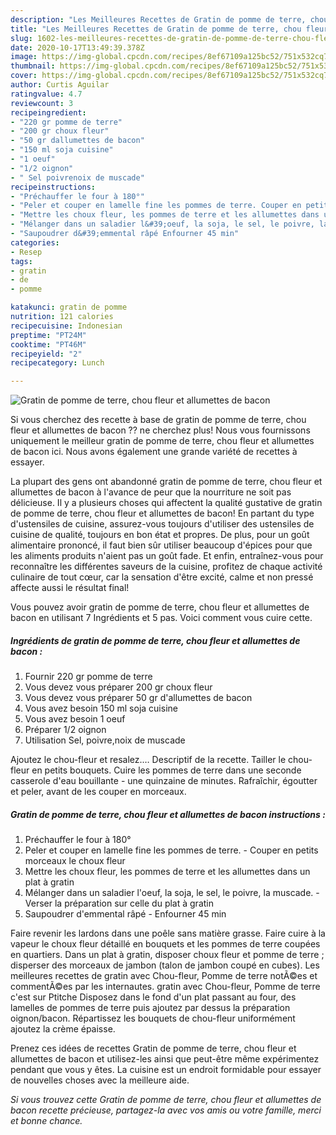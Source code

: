 ```yaml
---
description: "Les Meilleures Recettes de Gratin de pomme de terre, chou fleur et allumettes de bacon"
title: "Les Meilleures Recettes de Gratin de pomme de terre, chou fleur et allumettes de bacon"
slug: 1602-les-meilleures-recettes-de-gratin-de-pomme-de-terre-chou-fleur-et-allumettes-de-bacon
date: 2020-10-17T13:49:39.378Z
image: https://img-global.cpcdn.com/recipes/8ef67109a125bc52/751x532cq70/gratin-de-pomme-de-terre-chou-fleur-et-allumettes-de-bacon-photo-principale-de-la-recette.jpg
thumbnail: https://img-global.cpcdn.com/recipes/8ef67109a125bc52/751x532cq70/gratin-de-pomme-de-terre-chou-fleur-et-allumettes-de-bacon-photo-principale-de-la-recette.jpg
cover: https://img-global.cpcdn.com/recipes/8ef67109a125bc52/751x532cq70/gratin-de-pomme-de-terre-chou-fleur-et-allumettes-de-bacon-photo-principale-de-la-recette.jpg
author: Curtis Aguilar
ratingvalue: 4.7
reviewcount: 3
recipeingredient:
- "220 gr pomme de terre"
- "200 gr choux fleur"
- "50 gr dallumettes de bacon"
- "150 ml soja cuisine"
- "1 oeuf"
- "1/2 oignon"
- " Sel poivrenoix de muscade"
recipeinstructions:
- "Préchauffer le four à 180°"
- "Peler et couper en lamelle fine les pommes de terre. Couper en petits morceaux le choux fleur"
- "Mettre les choux fleur, les pommes de terre et les allumettes dans un plat à gratin"
- "Mélanger dans un saladier l&#39;oeuf, la soja, le sel, le poivre, la muscade. Verser la préparation sur celle du plat à gratin"
- "Saupoudrer d&#39;emmental râpé Enfourner 45 min"
categories:
- Resep
tags:
- gratin
- de
- pomme

katakunci: gratin de pomme 
nutrition: 121 calories
recipecuisine: Indonesian
preptime: "PT24M"
cooktime: "PT46M"
recipeyield: "2"
recipecategory: Lunch

---
```



![Gratin de pomme de terre, chou fleur et allumettes de bacon](https://img-global.cpcdn.com/recipes/8ef67109a125bc52/751x532cq70/gratin-de-pomme-de-terre-chou-fleur-et-allumettes-de-bacon-photo-principale-de-la-recette.jpg)

Si vous cherchez des recette à base de gratin de pomme de terre, chou fleur et allumettes de bacon ?? ne cherchez plus! Nous vous fournissons uniquement le meilleur gratin de pomme de terre, chou fleur et allumettes de bacon ici. Nous avons également une grande variété de recettes à essayer.

La plupart des gens ont abandonné gratin de pomme de terre, chou fleur et allumettes de bacon à l'avance de peur que la nourriture ne soit pas délicieuse. Il y a plusieurs choses qui affectent la qualité gustative de gratin de pomme de terre, chou fleur et allumettes de bacon! En partant du type d'ustensiles de cuisine, assurez-vous toujours d'utiliser des ustensiles de cuisine de qualité, toujours en bon état et propres. De plus, pour un goût alimentaire prononcé, il faut bien sûr utiliser beaucoup d'épices pour que les aliments produits n'aient pas un goût fade. Et enfin, entraînez-vous pour reconnaître les différentes saveurs de la cuisine, profitez de chaque activité culinaire de tout cœur, car la sensation d'être excité, calme et non pressé affecte aussi le résultat final!

<!--inarticleads1-->

Vous pouvez avoir gratin de pomme de terre, chou fleur et allumettes de bacon en utilisant 7 Ingrédients et 5 pas. Voici comment vous cuire cette.

##### Ingrédients de gratin de pomme de terre, chou fleur et allumettes de bacon :

1. Fournir 220 gr pomme de terre
1. Vous devez vous préparer 200 gr choux fleur
1. Vous devez vous préparer 50 gr d&#39;allumettes de bacon
1. Vous avez besoin 150 ml soja cuisine
1. Vous avez besoin 1 oeuf
1. Préparer 1/2 oignon
1. Utilisation  Sel, poivre,noix de muscade


Ajoutez le chou-fleur et resalez.… Descriptif de la recette. Tailler le chou-fleur en petits bouquets. Cuire les pommes de terre dans une seconde casserole d&#39;eau bouillante - une quinzaine de minutes. Rafraîchir, égoutter et peler, avant de les couper en morceaux. 

<!--inarticleads2-->

##### Gratin de pomme de terre, chou fleur et allumettes de bacon instructions :

1. Préchauffer le four à 180°
1. Peler et couper en lamelle fine les pommes de terre. - Couper en petits morceaux le choux fleur
1. Mettre les choux fleur, les pommes de terre et les allumettes dans un plat à gratin
1. Mélanger dans un saladier l&#39;oeuf, la soja, le sel, le poivre, la muscade. - Verser la préparation sur celle du plat à gratin
1. Saupoudrer d&#39;emmental râpé - Enfourner 45 min


Faire revenir les lardons dans une poêle sans matière grasse. Faire cuire à la vapeur le choux fleur détaillé en bouquets et les pommes de terre coupées en quartiers. Dans un plat à gratin, disposer choux fleur et pomme de terre ; disperser des morceaux de jambon (talon de jambon coupé en cubes). Les meilleures recettes de gratin avec Chou-fleur, Pomme de terre notÃ©es et commentÃ©es par les internautes. gratin avec Chou-fleur, Pomme de terre c&#39;est sur Ptitche Disposez dans le fond d&#39;un plat passant au four, des lamelles de pommes de terre puis ajoutez par dessus la préparation oignon/bacon. Répartissez les bouquets de chou-fleur uniformément ajoutez la crème épaisse. 

<!--inarticleads1-->

<p>
Prenez ces idées de recettes Gratin de pomme de terre, chou fleur et allumettes de bacon et utilisez-les ainsi que peut-être même expérimentez pendant que vous y êtes. La cuisine est un endroit formidable pour essayer de nouvelles choses avec la meilleure aide.
</p>

<p>
<i>Si vous trouvez cette Gratin de pomme de terre, chou fleur et allumettes de bacon recette précieuse, partagez-la avec vos amis ou votre famille, merci et bonne chance.</i>
</p>
